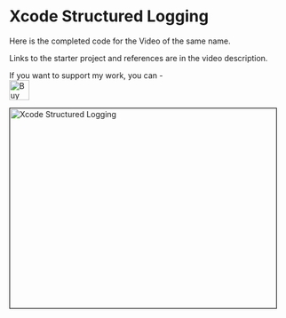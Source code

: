 # Xcode Structured Logging	

Here is the completed code for the Video of the same name.

Links to the starter project and references are in the video description.

If you want to support my work, you can - </br>
<a href='https://ko-fi.com/Z8Z22WRVG' target='_blank'><img height='36' style='border:0px;height:36px;' src='https://cdn.ko-fi.com/cdn/kofi3.png?v=2' border='0' alt='Buy Me a Coffee at ko-fi.com' /></a>

<a href="http://www.youtube.com/watch?feature=player_embedded&v=Zi6JRczGoME
" target="_blank"><img src="http://img.youtube.com/vi/Zi6JRczGoME/0.jpg" 
alt="Xcode Structured Logging" width="480" height="360" border="1" /></a>



